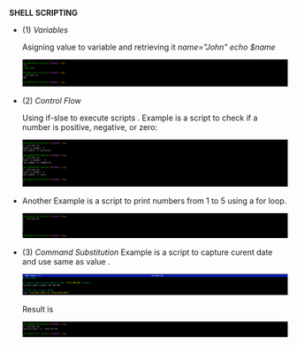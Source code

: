**SHELL SCRIPTING**



- (1) *Variables* 



  Asigning value to variable and retrieving it *name="John"* *echo $name*

  ![Alt text](Images/name.png)


-  (2) *Control Flow*

    Using if-slse to execute scripts .  Example is a script to check if a number is positive, negative, or zero:

    ![Alt text](Images/if-else.png)

-  Another Example is a script to print numbers from 1 to 5 using a for loop. 


    ![Alt text](Images/printnumber.png)


- (3)  *Command Substitution* Example is a script to capture curent date and use same as value . 

  ![Alt text](Images/curentdate.png)

  Result is 

  ![Alt text](Images/resultDate.png)

  

